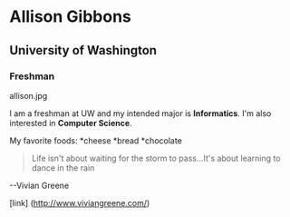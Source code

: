 # Allison Gibbons
## University of Washington
### Freshman

allison.jpg

I am a freshman at UW and my intended major is **Informatics**. I'm also interested in **Computer Science**.

My favorite foods:
*cheese
*bread
*chocolate

>Life isn't about waiting for the storm to pass...It's about learning to dance in the rain

--Vivian Greene

[link] (http://www.viviangreene.com/)
